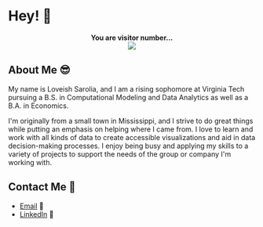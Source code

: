 # Hey! 👋
<p align="center">
  <b>You are visitor number...</b><br>
  <img src="https://profile-counter.glitch.me/loveishsarolia/count.svg"/>
</p>

## About Me :sunglasses:
My name is Loveish Sarolia, and I am a rising sophomore at Virginia Tech pursuing a B.S. in Computational Modeling and Data Analytics as well as a B.A. in Economics.

I'm originally from a small town in Mississippi, and I strive to do great things while putting an emphasis on helping where I came from. I love to learn and work with all kinds of data to create accessible visualizations and aid in data decision-making processes. I enjoy being busy and applying my skills to a variety of projects to support the needs of the group or company I'm working with.

## Contact Me :iphone:
- [Email](to:loveishsarolia@gmail.com) :email:
- [LinkedIn](https://www.linkedin.com/in/loveishsarolia/) :briefcase:
<!-- 
- [Website](loveishsarolia.com) :computer: 
-->

<!--
If anyone ever sees this, credit for the visitor counter goes to https://github.com/sagar-viradiya/!
-->


<!--
**LoveishSarolia/LoveishSarolia** is a ✨ _special_ ✨ repository because its `README.md` (this file) appears on your GitHub profile.

Here are some ideas to get you started:

- 🔭 I’m currently working on ...
- 🌱 I’m currently learning ...
- 👯 I’m looking to collaborate on ...
- 🤔 I’m looking for help with ...
- 💬 Ask me about ...
- 📫 How to reach me: ...
- 😄 Pronouns: ...
- ⚡ Fun fact: ...
-->
